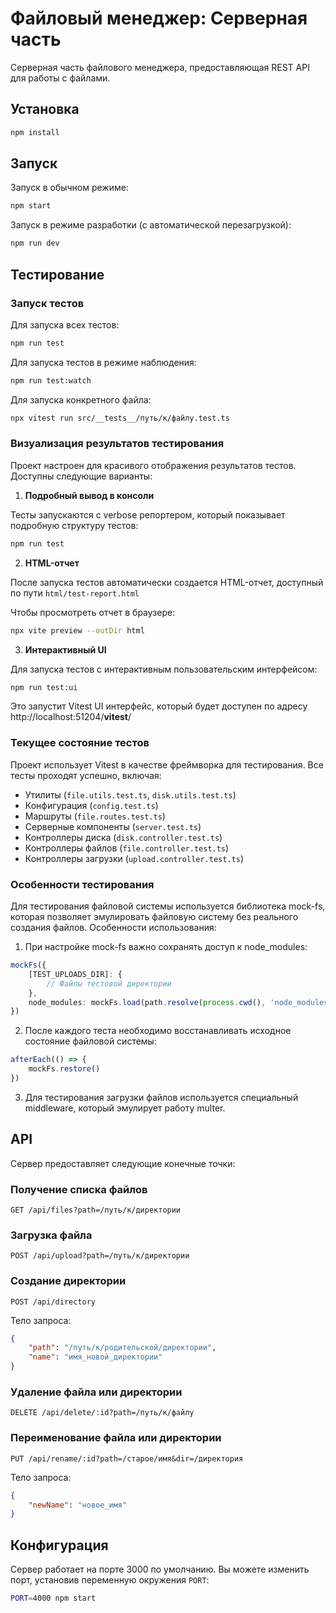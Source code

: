 # Файловый менеджер: Серверная часть

Серверная часть файлового менеджера, предоставляющая REST API для работы с файлами.

## Установка

```bash
npm install
```

## Запуск

Запуск в обычном режиме:

```bash
npm start
```

Запуск в режиме разработки (с автоматической перезагрузкой):

```bash
npm run dev
```

## Тестирование

### Запуск тестов

Для запуска всех тестов:

```bash
npm run test
```

Для запуска тестов в режиме наблюдения:

```bash
npm run test:watch
```

Для запуска конкретного файла:

```bash
npx vitest run src/__tests__/путь/к/файлу.test.ts
```

### Визуализация результатов тестирования

Проект настроен для красивого отображения результатов тестов. Доступны следующие варианты:

1. **Подробный вывод в консоли**

Тесты запускаются с verbose репортером, который показывает подробную структуру тестов:

```bash
npm run test
```

2. **HTML-отчет**

После запуска тестов автоматически создается HTML-отчет, доступный по пути `html/test-report.html`

Чтобы просмотреть отчет в браузере:

```bash
npx vite preview --outDir html
```

3. **Интерактивный UI**

Для запуска тестов с интерактивным пользовательским интерфейсом:

```bash
npm run test:ui
```

Это запустит Vitest UI интерфейс, который будет доступен по адресу http://localhost:51204/**vitest**/

### Текущее состояние тестов

Проект использует Vitest в качестве фреймворка для тестирования. Все тесты проходят успешно, включая:

- Утилиты (`file.utils.test.ts`, `disk.utils.test.ts`)
- Конфигурация (`config.test.ts`)
- Маршруты (`file.routes.test.ts`)
- Серверные компоненты (`server.test.ts`)
- Контроллеры диска (`disk.controller.test.ts`)
- Контроллеры файлов (`file.controller.test.ts`)
- Контроллеры загрузки (`upload.controller.test.ts`)

### Особенности тестирования

Для тестирования файловой системы используется библиотека mock-fs, которая позволяет эмулировать файловую систему без реального создания файлов. Особенности использования:

1. При настройке mock-fs важно сохранять доступ к node_modules:

```typescript
mockFs({
	[TEST_UPLOADS_DIR]: {
		// Файлы тестовой директории
	},
	node_modules: mockFs.load(path.resolve(process.cwd(), 'node_modules')),
})
```

2. После каждого теста необходимо восстанавливать исходное состояние файловой системы:

```typescript
afterEach(() => {
	mockFs.restore()
})
```

3. Для тестирования загрузки файлов используется специальный middleware, который эмулирует работу multer.

## API

Сервер предоставляет следующие конечные точки:

### Получение списка файлов

```
GET /api/files?path=/путь/к/директории
```

### Загрузка файла

```
POST /api/upload?path=/путь/к/директории
```

### Создание директории

```
POST /api/directory
```

Тело запроса:

```json
{
	"path": "/путь/к/родительской/директории",
	"name": "имя_новой_директории"
}
```

### Удаление файла или директории

```
DELETE /api/delete/:id?path=/путь/к/файлу
```

### Переименование файла или директории

```
PUT /api/rename/:id?path=/старое/имя&dir=/директория
```

Тело запроса:

```json
{
	"newName": "новое_имя"
}
```

## Конфигурация

Сервер работает на порте 3000 по умолчанию. Вы можете изменить порт, установив переменную окружения `PORT`:

```bash
PORT=4000 npm start
```

